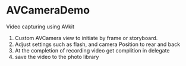 # AVCameraDemo
Video capturing using AVkit

1. Custom AVCamera view to initiate by frame or storyboard. 
2. Adjust settings such as flash, and camera Position to rear and back
3. At the completion of recording video get complition in delegate 
4. save the video to the photo library
